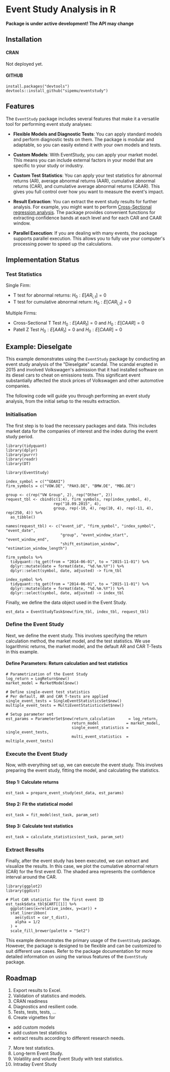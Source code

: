 # Event Study Analysis in R

**Package is under active development! The API may change**

## Installation

#### CRAN

Not deployed yet.

#### GITHUB

    install.packages("devtools")
    devtools::install_github("sipemu/eventstudy")




## Features
The `EventStudy` package includes several features that make it a versatile tool for performing event study analyses:

- **Flexible Models and Diagnostic Tests**: You can apply standard models and perform diagnostic tests on them. The package is modular and adaptable, so you can easily extend it with your own models and tests.

- **Custom Models**: With EventStudy, you can apply your market model. This means you can include external factors in your model that are specific to your study or industry.

- **Custom Test Statistics**: You can apply your test statistics for abnormal returns (AR), average abnormal returns (AAR), cumulative abnormal returns (CAR), and cumulative average abnormal returns (CAAR). This gives you full control over how you want to measure the event's impact.

- **Result Extraction**: You can extract the event study results for further analysis. For example, you might want to perform [Cross-Sectional regression analysis](https://eventstudy.de/features/cross_sectional_regression.html). The package provides convenient functions for extracting confidence bands at each level and for each CAR and CAAR window.

- **Parallel Execution**: If you are dealing with many events, the package supports parallel execution. This allows you to fully use your computer's processing power to speed up the calculations.


## Implementation Status

### Test Statistics

Single Firm:

- T test for abnormal returns: $H_0: E[AR_{i, t}] = 0$
- T test for cumulative abnormal return: $H_0: E[CAR_{i, t}] = 0$

Multiple Firms:

- Cross-Sectional T Test $H_0: E[AAR_{t}] = 0$ and $H_0: E[CAAR] = 0$
- Patell Z Test $H_0: E[AAR_{t}] = 0$ and $H_0: E[CAAR] = 0$


## Example: Dieselgate

This example demonstrates using the `EventStudy` package by conducting an event study analysis of the "Dieselgate" scandal. The scandal erupted in 2015 and involved Volkswagen's admission that it had installed software on its diesel cars to cheat on emissions tests. This significant event substantially affected the stock prices of Volkswagen and other automotive companies. 

The following code will guide you through performing an event study analysis, from the initial setup to the results extraction. 

### Initialisation

The first step is to load the necessary packages and data. This includes market data for the companies of interest and the index during the event study period. 


```{r}
library(tidyquant)
library(dplyr)
library(purrr)
library(readr)
library(DT)

library(EventStudy)

index_symbol = c("^GDAXI")
firm_symbols = c("VOW.DE", "PAH3.DE", "BMW.DE", "MBG.DE")

group <- c(rep("VW Group", 2), rep("Other", 2))
request_tbl <- cbind(c(1:4), firm_symbols, rep(index_symbol, 4), 
                     rep("18.09.2015", 4), 
                     group, rep(-10, 4), rep(10, 4), rep(-11, 4), rep(250, 4)) %>% 
  as_tibble()

names(request_tbl) <- c("event_id", "firm_symbol", "index_symbol", "event_date", 
                        "group", "event_window_start", "event_window_end", 
                        "shift_estimation_window", "estimation_window_length")

firm_symbols %>%
  tidyquant::tq_get(from = "2014-06-01", to = "2015-11-01") %>%
  dplyr::mutate(date = format(date, "%d.%m.%Y")) %>%
  dplyr::select(symbol, date, adjusted) -> firm_tbl

index_symbol %>%
  tidyquant::tq_get(from = "2014-06-01", to = "2015-11-01") %>%
  dplyr::mutate(date = format(date, "%d.%m.%Y")) %>%
  dplyr::select(symbol, date, adjusted) -> index_tbl
```

Finally, we define the data object used in the Event Study.

```{r}
est_data = EventStudyTask$new(firm_tbl, index_tbl, request_tbl)
```

### Define the Event Study

Next, we define the event study. This involves specifying the return calculation method, the market model, and the test statistics. We use logarithmic returns, the market model, and the default AR and CAR T-Tests in this example.

#### Define Parameters: Return calculation and test statistics

```{r}
# Parametrization of the Event Study
log_return = LogReturn$new()
market_model = MarketModel$new()
```

```{r}
# Define single-event test statistics
# Per default, AR and CAR T-tests are applied
single_event_tests = SingleEventStatisticsSet$new()
multiple_event_tests = MultiEventStatisticsSet$new()
```

```{r}
# Setup parameter set
est_params = ParameterSet$new(return_calculation      = log_return, 
                             return_model            = market_model,
                             single_event_statistics = single_event_tests,
                             multi_event_statistics  = multiple_event_tests)
```

### Execute the Event Study

Now, with everything set up, we can execute the event study. This involves preparing the event study, fitting the model, and calculating the statistics. 

#### Step 1: Calculate returns

```{r}
est_task = prepare_event_study(est_data, est_params)
```

#### Step 2: Fit the statistical model 

```{r}
est_task = fit_model(est_task, param_set)
```

#### Step 3: Calculate test statistics  

```{r}
est_task = calculate_statistics(est_task, param_set)
```

### Extract Results

Finally, after the event study has been executed, we can extract and visualize the results. In this case, we plot the cumulative abnormal return (CAR) for the first event ID. The shaded area represents the confidence interval around the CAR.


```{r}
library(ggplot2)
library(ggdist)

# Plot CAR statistic for the first event ID
est_task$data_tbl$CART[[1]] %>% 
  ggplot(aes(x=relative_index, y=car)) +
  stat_lineribbon(
    aes(ydist = car_t_dist),
    alpha = 1/2
  ) +
  scale_fill_brewer(palette = "Set2")
```

This example demonstrates the primary usage of the `EventStudy` package. However, the package is designed to be flexible and can be customized to suit different use cases. Refer to the package documentation for more detailed information on using the various features of the `EventStudy` package.


## Roadmap

1. Export results to Excel.
2. Validation of statistics and models.
3. CRAN readiness
4. Diagnostics and resilient code.
5. Tests, tests, tests, ...
6. Create vignettes for 
  - add custom models 
  - add custom test statistics
  - extract results according to different research needs.
7. More test statistics.
8. Long-term Event Study.
9. Volatility and volume Event Study with test statistics.
10. Intraday Event Study
